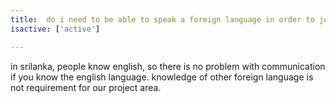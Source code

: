 ```yaml
---
title:  do i need to be able to speak a foreign language in order to join the program
isactive: ['active']

---
```

in srilanka, people know english, so there is no problem with communication if you know the english language. knowledge of other foreign language is not requirement for our project area.
